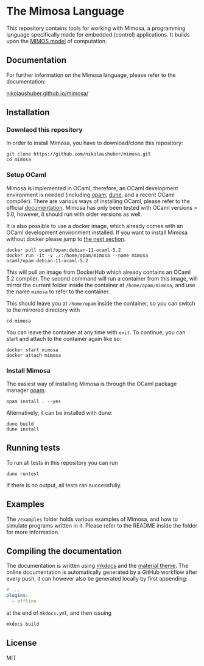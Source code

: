 # The Mimosa Language

This repository contains tools for working with Mimosa, a programming language specifically made for embedded (control) applications. It builds upon the [MIMOS model]((https://doi.org/10.1007/978-3-031-08143-9_2)) of computation.

## Documentation

For further information on the Mimosa language, please refer to the documentation:

[nikolaushuber.github.io/mimosa/](https://nikolaushuber.github.io/mimosa/)

## Installation

### Downlaod this repository

In order to install Mimosa, you have to download/clone this repository:

```
git clone https://github.com/nikolaushuber/mimosa.git
cd mimosa
```

### Setup OCaml

Mimosa is implemented in OCaml, therefore, an OCaml development environment is needed (including [opam](https://opam.ocaml.org), [dune](https://dune.build), and a recent OCaml compiler). There are various ways of installing OCaml, please refer to the official [documentation](https://www.ocaml.org). Mimosa has only been tested with OCaml versions > 5.0, however, it should run with older versions as well.

It is also possible to use a docker image, which already comes with an OCaml development environment installed. If you want to install Mimosa without docker please jump to [the next section](#install-mimosa).

```
docker pull ocaml/opam:debian-11-ocaml-5.2
docker run -it -v ./:/home/opam/mimosa --name mimosa ocaml/opam:debian-11-ocaml-5.2
```

This will pull an image from DockerHub which already contains an OCaml 5.2 compiler.
The second command will run a container from this image, will mirror the current folder inside the container at `/home/opam/mimosa`, and use the name `mimosa` to refer to the container.

This should leave you at `/home/opam` inside the container, so you can switch to the mirrored directory with

```
cd mimosa
```

You can leave the container at any time with `exit`. To continue, you can start and attach to the container again like so:

```
docker start mimosa
docker attach mimosa
```

### Install Mimosa

The easiest way of installing Mimosa is through the OCaml package manager [opam](https://opam.ocaml.org):

```
opam install . --yes
```

Alternatively, it can be installed with dune:

```
dune build
dune install
```

## Running tests

To run all tests in this repository you can run

```
dune runtest
```

If there is no output, all tests ran successfully.

## Examples

The `/examples` folder holds various examples of Mimosa, and how to simulate programs written in it. Please refer to the README inside the folder for more information.

## Compiling the documentation

The documentation is written using [mkdocs](https://www.mkdocs.org) and the [material theme](https://squidfunk.github.io/mkdocs-material/). The online documentation is automatically generated by a GitHub workflow after every push, it can however also be generated locally by first appending:

```yaml
# ...
plugins:
  - offline
```

at the end of `mkdocs.yml`, and then issuing

```bash
mkdocs build
```

## License

MIT
